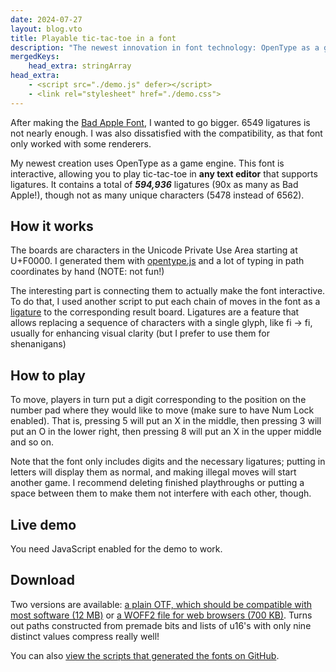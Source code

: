 ```yaml
---
date: 2024-07-27
layout: blog.vto
title: Playable tic-tac-toe in a font
description: "The newest innovation in font technology: OpenType as a game engine"
mergedKeys:
    head_extra: stringArray
head_extra:
    - <script src="./demo.js" defer></script>
    - <link rel="stylesheet" href="./demo.css">
---
```


After making the [Bad Apple Font](https://www.youtube.com/watch?v=Oub__07I4X8), I wanted to go bigger.
6549 ligatures is not nearly enough. I was also dissatisfied with the compatibility, as that font only worked with some renderers.

My newest creation uses OpenType as a game engine. This font is interactive, allowing you to play tic-tac-toe in **any text editor** that supports ligatures.
It contains a total of ***594,936*** ligatures (90x as many as Bad Apple!), though not as many unique characters (5478 instead of 6562).

## How it works

The boards are characters in the Unicode Private Use Area starting at U+F0000.
I generated them with [opentype.js](https://github.com/opentypejs/opentype.js) and a lot of typing in path coordinates by hand (NOTE: not fun!)

The interesting part is connecting them to actually make the font interactive. To do that, I used another script to put each chain of moves in the font as a [ligature](https://en.wikipedia.org/wiki/Ligature_\(writing\)) to the corresponding result board.
Ligatures are a feature that allows replacing a sequence of characters with a single glyph, like f&#8288;i &rarr; fi, usually for enhancing visual clarity (but I prefer to use them for shenanigans)

## How to play

To move, players in turn put a digit corresponding to the position on the number pad where they would like to move (make sure to have Num Lock enabled).
That is, pressing 5 will put an X in the middle, then pressing 3 will put an O in the lower right, then pressing 8 will put an X in the upper middle and so on.

Note that the font only includes digits and the necessary ligatures; putting in letters will display them as normal, and making illegal moves will start another game.
I recommend deleting finished playthroughs or putting a space between them to make them not interfere with each other, though.

## Live demo

<tic-tac-toe-font-demo>You need JavaScript enabled for the demo to work.</tic-tac-toe-font-demo>

## Download

Two versions are available:
<a href="https://mega.nz/file/hB8DjRhK#TU-CAVgaFSCyICTAVYKxCx6u6QnIowbWEdwWSWEohfw">a plain OTF, which should be compatible with most software (12 MB)</a>
or <a href="./tic-tac-toe.woff2" download>a WOFF2 file for web browsers (700 KB)</a>.
Turns out paths constructed from premade bits and lists of u16's with only nine distinct values compress really well!

You can also [view the scripts that generated the fonts on GitHub](https://github.com/Mabi19/tic-tac-toe-font).